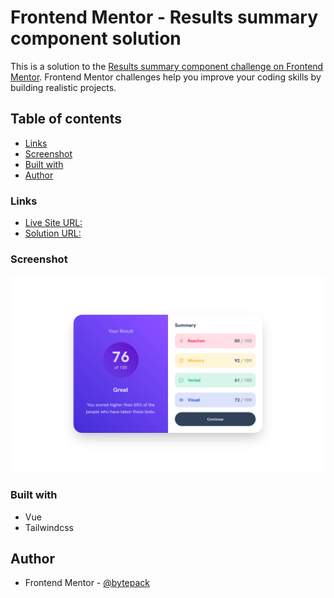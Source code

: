 # Frontend Mentor - Results summary component solution

This is a solution to the [Results summary component challenge on Frontend Mentor](https://www.frontendmentor.io/challenges/results-summary-component-CE_K6s0maV). Frontend Mentor challenges help you improve your coding skills by building realistic projects.

## Table of contents

- [Links](#links)
- [Screenshot](#screenshot)
- [Built with](#built-with)
- [Author](#author)

### Links

- [Live Site URL:](https://bytepack-frontendmentor-result-summary.pages.dev/)
- [Solution URL:](https://www.frontendmentor.io/solutions/results-summary-component-Am4hB2R2HM)

### Screenshot

![](./screenshot.png)

### Built with

- Vue
- Tailwindcss

## Author

- Frontend Mentor - [@bytepack](https://www.frontendmentor.io/profile/bytepack)
